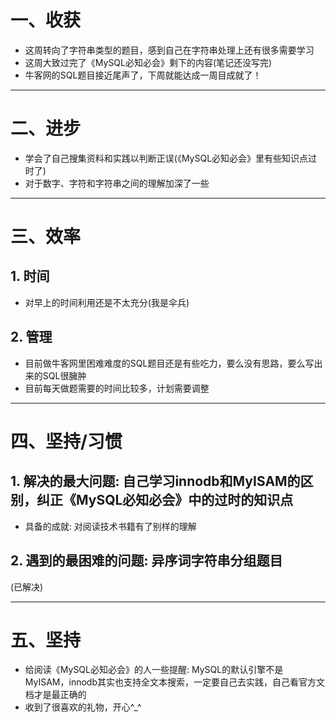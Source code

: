 #  一、收获

- 这周转向了字符串类型的题目，感到自己在字符串处理上还有很多需要学习
- 这周大致过完了《MySQL必知必会》剩下的内容(笔记还没写完)
- 牛客网的SQL题目接近尾声了，下周就能达成一周目成就了！

****









# 二、进步

- 学会了自己搜集资料和实践以判断正误(《MySQL必知必会》里有些知识点过时了)
- 对于数字、字符和字符串之间的理解加深了一些

****











# 三、效率



## 1. 时间

- 对早上的时间利用还是不太充分(我是伞兵)



## 2. 管理

- 目前做牛客网里困难难度的SQL题目还是有些吃力，要么没有思路，要么写出来的SQL很臃肿
- 目前每天做题需要的时间比较多，计划需要调整

****

















# 四、坚持/习惯



## 1. 解决的最大问题: 自己学习innodb和MyISAM的区别，纠正《MySQL必知必会》中的过时的知识点



- 具备的成就: 对阅读技术书籍有了别样的理解



## 2. 遇到的最困难的问题: 异序词字符串分组题目

(已解决)

****

















# 五、坚持

- 给阅读《MySQL必知必会》的人一些提醒: MySQL的默认引擎不是MyISAM，innodb其实也支持全文本搜索，一定要自己去实践，自己看官方文档才是最正确的
- 收到了很喜欢的礼物，开心^_^





